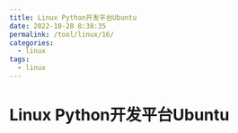 ```yaml
---
title: Linux Python开发平台Ubuntu
date: 2022-10-28 8:38:35
permalink: /tool/linux/16/
categories:
  - linux
tags:
  - linux
---
```


# Linux Python开发平台Ubuntu